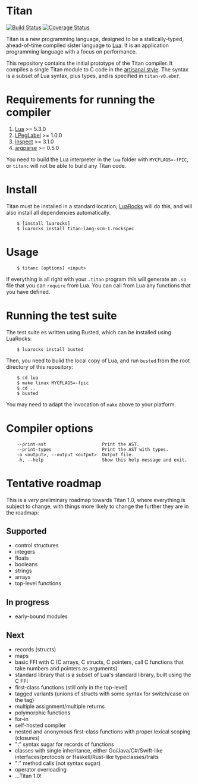 # Titan
[![Build Status](https://travis-ci.org/titan-lang/titan.svg?branch=master)](https://travis-ci.org/titan-lang/titan)
[![Coverage Status](https://codecov.io/gh/titan-lang/titan/coverage.svg?branch=master)](https://codecov.io/gh/titan-lang/titan/branch/master)

Titan is a new programming language, designed to be a statically-typed,
ahead-of-time compiled sister language to [Lua](http://www.lua.org). It is an
application programming language with a focus on performance.

This repository contains the initial prototype
of the Titan compiler. It compiles a single Titan module
to C code in the [artisanal style](https://github.com/titan-lang/artisanal-titan).
The syntax is a subset of Lua syntax, plus types, and is specified in `titan-v0.ebnf`.

# Requirements for running the compiler

1. [Lua](http://www.lua.org/) >= 5.3.0
2. [LPegLabel](https://github.com/sqmedeiros/lpeglabel) >= 1.0.0
3. [inspect](https://github.com/kikito/inspect.lua) >= 3.1.0
4. [argparse](https://github.com/mpeterv/argparse) >= 0.5.0

You need to build the Lua interpreter in the `lua` folder with `MYCFLAGS=-fPIC`,
or `titanc` will not be able to build any Titan code.

# Install

Titan must be installed in a standard location;
[LuaRocks](http://luarocks.org) will do this, and will also install all dependencies automatically.

        $ [install luarocks]
        $ luarocks install titan-lang-scm-1.rockspec

# Usage

        $ titanc [options] <input>

If everything is all right with your `.titan` program this will generate an `.so`
file that you can `require` from Lua. You can call from Lua any functions that
you have defined.

# Running the test suite

The test suite es written using Busted, which can be installed using LuaRocks:

        $ luarocks install busted

Then, you need to bulid the local copy of Lua, and run `busted` from the root directory
of this repository:

        $ cd lua
        $ make linux MYCFLAGS=-fpic
        $ cd ..
        $ busted

You may need to adapt the invocation of `make` above to your platform.

# Compiler options

        --print-ast                     Print the AST.
        --print-types                   Print the AST with types.
        -o <output>, --output <output>  Output file.
        -h, --help                      Show this help message and exit.
        
# Tentative roadmap

This is a *very* preliminary roadmap towards Titan 1.0, where everything is
subject to change, with things more likely to change the further
they are in the roadmap:

## Supported

* control structures
* integers
* floats
* booleans
* strings
* arrays
* top-level functions

## In progress

* early-bound modules

## Next

* records (structs)
* maps
* basic FFI with C (C arrays, C structs, C pointers, call C functions that take numbers and pointers as arguments)
* standard library that is a subset of Lua's standard library, built using the C FFI
* first-class functions (still only in the top-level)
* tagged variants (unions of structs with some syntax for switch/case on the tag)
* multiple assignment/multiple returns
* polymorphic functions
* for-in
* self-hosted compiler
* nested and anonymous first-class functions with proper lexical scoping (closures)
* ":" syntax sugar for records of functions
* classes with single inheritance, either Go/Java/C#/Swift-like interfaces/protocols or Haskell/Rust-like typeclasses/traits
* ":" method calls (not syntax sugar)
* operator overloading
* ...Titan 1.0!
